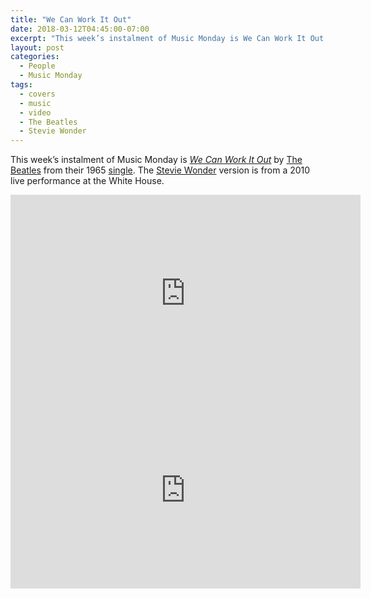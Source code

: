 ```yaml
---
title: "We Can Work It Out"
date: 2018-03-12T04:45:00-07:00
excerpt: "This week’s instalment of Music Monday is We Can Work It Out. The 1965 The Beatles original and a 2010 cover by Stevie Wonder."
layout: post
categories:
  - People
  - Music Monday
tags:
  - covers
  - music
  - video
  - The Beatles
  - Stevie Wonder
---
```

This week’s instalment of Music Monday is [_We Can Work It Out_](https://en.wikipedia.org/wiki/We_Can_Work_It_Out) by [The Beatles](http://thebeatles.com/) from their 1965 [single](https://en.wikipedia.org/wiki/We_Can_Work_It_Out). The [Stevie Wonder](http://steviewonder.net/) version is from a 2010 live performance at the White House.

<div class="video-container">
  <iframe width="560" height="315" src="https://www.youtube.com/embed/Qyclqo_AV2M" frameborder="0" allowfullscreen></iframe>
</div>

<div class="video-container">
  <iframe width="560" height="315" src="https://www.youtube.com/embed/M4yIvxJd7ck" frameborder="0" allowfullscreen></iframe>
</div>
